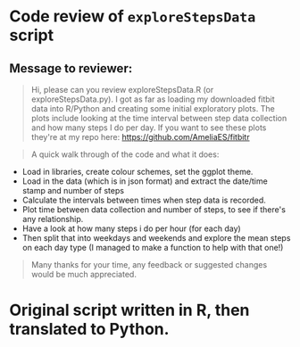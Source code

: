 # Code review of `exploreStepsData` script


## Message to reviewer:

> Hi, please can you review exploreStepsData.R (or exploreStepsData.py). I got as far as loading my downloaded fitbit data into R/Python and creating some initial exploratory plots. The plots include looking at the time interval between step data collection and how many steps I do per day. If you want to see these plots they're at my repo here: https://github.com/AmeliaES/fitbitr 

> A quick walk through of the code and what it does: 

* Load in libraries, create colour schemes, set the ggplot theme.
* Load in the data (which is in json format) and extract the date/time stamp and number of steps
* Calculate the intervals between times when step data is recorded.
* Plot time between data collection and number of steps, to see if there's any relationship.
* Have a look at how many steps i do per hour (for each day)
* Then split that into weekdays and weekends and explore the mean steps on each day type (I managed to make a function to help with that one!)

> Many thanks for your time, any feedback or suggested changes would be much appreciated.

# Original script written in R, then translated to Python.



